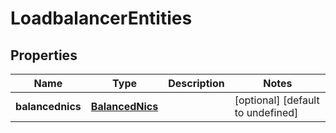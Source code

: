 # LoadbalancerEntities

## Properties
| Name | Type | Description | Notes |
| ------------ | ------------- | ------------- | ------------- |
| **balancednics** | [**BalancedNics**](BalancedNics.md) |  | [optional] [default to undefined] |


